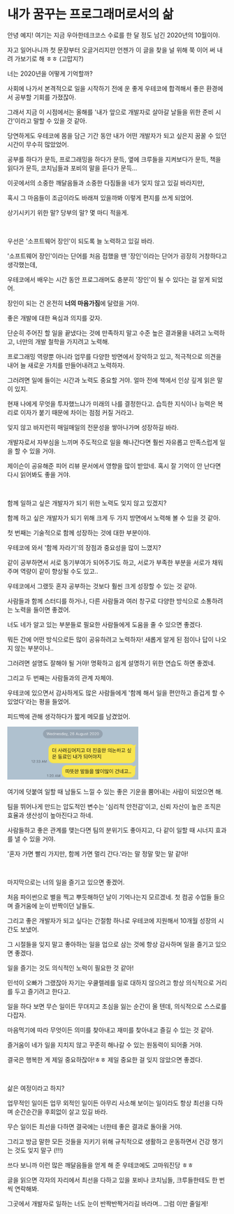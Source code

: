 # 내가 꿈꾸는 프로그래머로서의 삶

안녕 예지! 여기는 지금 우아한테크코스 수료를 한 달 정도 남긴 2020년의 10월이야.

자고 일어나니까 첫 문장부터 오글거리지만 언젠가 이 글을 찾을 널 위해 쭉 이어 써 내려 가보기로 해 ㅎㅎ (고맙지?)

너는 2020년을 어떻게 기억할까?

사회에 나가서 본격적으로 일을 시작하기 전에 운 좋게 우테코에 합격해서 좋은 환경에서 공부할 기회를 가졌잖아.

그래서 지금 이 시점에서는 올해를 '내가 앞으로 개발자로 살아갈 날들을 위한 준비 시간'이라고 말할 수 있을 것 같아.

당연하게도 우테코에 몸을 담근 기간 동안 내가 어떤 개발자가 되고 싶은지 꿈꿀 수 있던 시간이 무수히 많았었어.

공부를 하다가 문득, 프로그래밍을 하다가 문득, 옆에 크루들을 지켜보다가 문득, 책을 읽다가 문득, 코치님들과 포비의 말을 듣다가 문득...

이곳에서의 소중한 깨달음들과 소중한 다짐들을 네가 잊지 않고 있길 바라지만,

혹시 그 마음들이 조금이라도 바래져 있을까봐 이렇게 편지를 쓰게 되었어.

상기시키기 위한 말? 당부의 말? 몇 마디 적을게.

<br />

우선은 '소프트웨어 장인'이 되도록 늘 노력하고 있길 바라.

'소프트웨어 장인'이라는 단어를 처음 접했을 땐 '장인'이라는 단어가 굉장히 거창하다고 생각했는데,

우테코에서 배우는 시간 동안 프로그래머도 충분히 '장인'이 될 수 있다는 걸 알게 되었어.

장인이 되는 건 온전히 **너의 마음가짐**에 달렸을 거야.

좋은 개발에 대한 욕심과 의지를 갖자.

단순히 주어진 할 일을 끝냈다는 것에 만족하지 말고 수준 높은 결과물을 내려고 노력하고, 너만의 개발 철학을 가지려고 노력해.

프로그래밍 역량뿐 아니라 업무를 다양한 방면에서 장악하고 있고, 적극적으로 의견을 내어 늘 새로운 가치를 만들어내려고 노력하자.

그러려면 일에 들이는 시간과 노력도 중요할 거야. 얼마 전에 책에서 인상 깊게 읽은 말이 있지.

현재 나에게 무엇을 투자했느냐가 미래의 나를 결정한다고. 습득한 지식이나 능력은 복리로 이자가 붙기 때문에 차이는 점점 커질 거라고.

잊지 않고 바지런히 매일매일의 전문성을 쌓아나가며 성장하길 바라.

개발자로서 자부심을 느끼며 주도적으로 일을 해나간다면 훨씬 자유롭고 만족스럽게 일을 할 수 있을 거야.

제이슨이 공유해준 피어 리뷰 문서에서 영향을 많이 받았네. 혹시 잘 기억이 안 난다면 다시 읽어봐도 좋을 거야.

<br />

함께 일하고 싶은 개발자가 되기 위한 노력도 잊지 않고 있겠지?

함께 하고 싶은 개발자가 되기 위해 크게 두 가지 방면에서 노력해 볼 수 있을 것 같아.

첫 번째는 기술적으로 함께 성장하는 것에 대한 부분이야.

우테코에 와서 '함께 자라기'의 장점과 중요성을 많이 느꼈지?

같이 공부하면서 서로 동기부여가 되어주기도 하고, 서로가 부족한 부분을 서로가 채워주며 역량이 같이 향상될 수도 있고..

우테코에서 그랬듯 혼자 공부하는 것보다 훨씬 크게 성장할 수 있는 것 같아.

사람들과 함께 스터디를 하거나, 다른 사람들과 여러 창구로 다양한 방식으로 소통하려는 노력을 들이면 좋겠어.

너도 네가 알고 있는 부분들로 필요한 사람들에게 도움을 줄 수 있으면 좋겠다.

뭐든 간에 어떤 방식으로든 많이 공유하려고 노력하자! 새롭게 알게 된 점이나 답이 나오지 않는 부분이나..

그러려면 설명도 잘해야 될 거야! 명확하고 쉽게 설명하기 위한 연습도 하면 좋겠네.

그리고 두 번째는 사람들과의 관계 자체야.

우테코에 있으면서 감사하게도 많은 사람들에게 '함께 해서 일을 편안하고 즐겁게 할 수 있었다'라는 평을 들었어.

피드백에 관해 생각하다가 짧게 메모를 남겼었어.

<img src="./static/kakaotalk.jpg" width="300px">

여기에 덧붙여 일할 때 남들도 느낄 수 있는 좋은 기운을 뿜어내는 사람이 되었으면 해.

팀을 뛰어나게 만드는 압도적인 변수는 '심리적 안전감'이고, 신뢰 자산이 높은 조직은 효율과 생산성이 높아진다고 하네.

사람들하고 좋은 관계를 맺는다면 팀의 분위기도 좋아지고, 다 같이 일할 때 시너지 효과를 낼 수 있을 거야.

'혼자 가면 빨리 가지만, 함께 가면 멀리 간다.'라는 말 정말 맞는 말 같아!

<br />

마지막으로는 너의 일을 즐기고 있으면 좋겠어.

처음 파이썬으로 별을 찍고 뿌듯해하던 날이 기억나는지 모르겠네. 첫 컴공 수업들 들으며 즐거움에 눈이 반짝이던 날들도.

그리고 좋은 개발자가 되고 싶다는 간절함 하나로 우테코에 지원해서 10개월 성장의 시간도 보냈어.

그 시절들을 잊지 말고 좋아하는 일을 업으로 삼는 것에 항상 감사하며 일을 즐기고 있으면 좋겠다.

일을 즐기는 것도 의식적인 노력이 필요한 것 같아!

민석이 오빠가 그랬잖아 자기는 우쿨렐레를 일로 대하지 않으려고 항상 의식적으로 거리를 두고 즐기려고 한다고.

일을 하다 보면 무슨 일이든 무뎌지고 초심을 잃는 순간이 올 텐데, 의식적으로 스스로를 다잡자.

마음먹기에 따라 무엇이든 의미를 찾아내고 재미를 찾아내고 즐길 수 있는 것 같아.

즐거움이 네가 일을 지치지 않고 꾸준히 해나갈 수 있는 원동력이 되어줄 거야.

결국은 행복한 게 제일 중요하잖아!ㅎㅎ 제일 중요한 걸 잊지 않았으면 좋겠다.

<br />

삶은 여정이라고 하지?

업무적인 일이든 업무 외적인 일이든 아무리 사소해 보이는 일이라도 항상 최선을 다하며 순간순간을 후회없이 살고 있길 바라.

무슨 일이든 최선을 다하면 결국에는 너한테 좋은 결과로 돌아올 거야.

그리고 방금 말한 모든 것들을 지키기 위해 규칙적으로 생활하고 운동하면서 건강 챙기는 것도 잊지 말구 (!!!)

쓰다 보니까 이런 많은 깨달음들을 얻게 해 준 우테코에도 고마워진당 ㅎㅎ

글을 읽으면 각자의 자리에서 최선을 다하고 있을 포비나 코치님들, 크루들한테도 한 번씩 연락해봐.

그곳에서 개발자로 일하는 너도 눈이 반짝반짝거리길 바라며.. 그럼 이만 줄일게!
